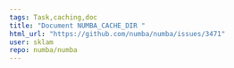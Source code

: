 ```yaml
---
tags: Task,caching,doc
title: "Document NUMBA_CACHE_DIR "
html_url: "https://github.com/numba/numba/issues/3471"
user: sklam
repo: numba/numba
---
```


